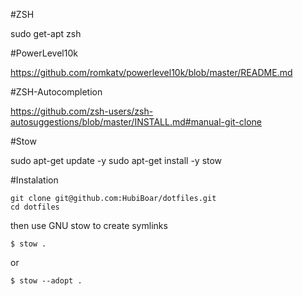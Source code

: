 #ZSH

sudo get-apt zsh


#PowerLevel10k

https://github.com/romkatv/powerlevel10k/blob/master/README.md


#ZSH-Autocompletion

https://github.com/zsh-users/zsh-autosuggestions/blob/master/INSTALL.md#manual-git-clone


#Stow

sudo apt-get update -y
sudo apt-get install -y stow


#Instalation

```
git clone git@github.com:HubiBoar/dotfiles.git
cd dotfiles
```

then use GNU stow to create symlinks

```
$ stow .
```

or

```
$ stow --adopt .
```